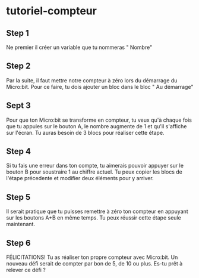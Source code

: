 # tutoriel-compteur

## Step 1

Ne premier il créer un variable que tu nommeras " Nombre"

## Step 2

Par la suite, il faut mettre notre compteur à zéro lors du démarrage du Micro:bit.  Pour ce faire, tu dois ajouter un bloc dans le bloc " Au démarrage"

## Sept 3

Pour que ton Micro:bit se transforme en compteur, tu veux qu'à chaque fois que tu appuies sur le bouton A, le nombre augmente de 1 et qu'il s'affiche sur l'écran.  Tu auras besoin de 3 blocs pour réaliser cette étape.

## Step 4

Si tu fais une erreur dans ton compte, tu aimerais pouvoir appuyer sur le bouton B pour soustraire 1 au chiffre actuel.  Tu peux copier les blocs de l'étape précedente et modifier deux éléments pour y arriver.

## Step 5

Il serait pratique que tu puisses remettre à zéro ton compteur en appuyant sur les boutons A+B en même temps.  Tu peux réussir cette étape seule maintenant.

## Step 6

FÉLICITATIONS!  Tu as réaliser ton propre compteur avec Micro:bit.  Un nouveau défi serait de compter par bon de 5, de 10 ou plus.  Es-tu prêt à relever ce défi ?